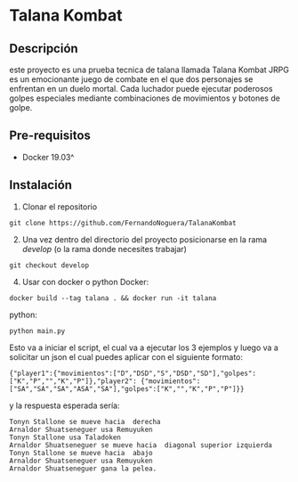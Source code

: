 # Talana Kombat

## Descripción
este proyecto es una prueba tecnica de talana llamada Talana Kombat JRPG es un emocionante juego de combate en el que dos personajes se enfrentan en un duelo mortal. 
Cada luchador puede ejecutar poderosos golpes especiales mediante combinaciones de movimientos y botones de golpe.

## Pre-requisitos

-   Docker 19.03^

## Instalación 

1. Clonar el repositorio
```
git clone https://github.com/FernandoNoguera/TalanaKombat
```

2. Una vez dentro del directorio del proyecto posicionarse en la rama _develop_
   (o la rama donde necesites trabajar)
```
git checkout develop
```

4. Usar con docker o python
Docker:
```
docker build --tag talana . && docker run -it talana
```

python:
```
python main.py
```

Esto va a iniciar el script, el cual va a ejecutar los 3 ejemplos y luego va a solicitar un json el cual puedes aplicar con el siguiente formato:
```
{"player1":{"movimientos":["D","DSD","S","DSD","SD"],"golpes":["K","P","","K","P"]},"player2": {"movimientos":["SA","SA","SA","ASA","SA"],"golpes":["K","","K","P","P"]}}
```

y la respuesta esperada sería:
```
Tonyn Stallone se mueve hacia  derecha
Arnaldor Shuatseneguer usa Remuyuken
Tonyn Stallone usa Taladoken
Arnaldor Shuatseneguer se mueve hacia  diagonal superior izquierda
Tonyn Stallone se mueve hacia  abajo
Arnaldor Shuatseneguer usa Remuyuken
Arnaldor Shuatseneguer gana la pelea.
```